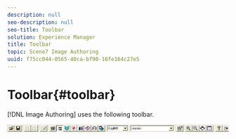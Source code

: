 ```yaml
---
description: null
seo-description: null
seo-title: Toolbar
solution: Experience Manager
title: Toolbar
topic: Scene7 Image Authoring
uuid: f75cc044-0565-40ca-bf90-16fe164c27e5
---
```


# Toolbar{#toolbar}

 [!DNL Image Authoring] uses the following toolbar.

![](assets/toolbar.png)


